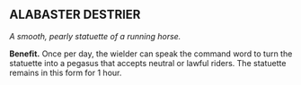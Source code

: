 ## ALABASTER DESTRIER

_A smooth, pearly statuette of a running horse._

**Benefit.** Once per day, the wielder can speak the command word to turn the statuette into a pegasus that accepts neutral or lawful riders. The statuette remains in this form for 1 hour.

